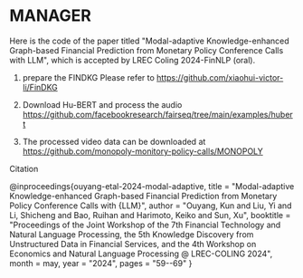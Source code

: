 # MANAGER
Here is the code of the paper titled "Modal-adaptive Knowledge-enhanced Graph-based Financial Prediction from Monetary Policy Conference Calls with LLM", which is accepted by LREC Coling 2024-FinNLP (oral).

1. prepare the FINDKG
Please refer to https://github.com/xiaohui-victor-li/FinDKG

2. Download Hu-BERT and process the audio
https://github.com/facebookresearch/fairseq/tree/main/examples/hubert

3. The processed video data can be downloaded at https://github.com/monopoly-monitory-policy-calls/MONOPOLY


Citation

@inproceedings{ouyang-etal-2024-modal-adaptive,
    title = "Modal-adaptive Knowledge-enhanced Graph-based Financial Prediction from Monetary Policy Conference Calls with {LLM}",
    author = "Ouyang, Kun  and
      Liu, Yi  and
      Li, Shicheng  and
      Bao, Ruihan  and
      Harimoto, Keiko  and
      Sun, Xu",
    booktitle = "Proceedings of the Joint Workshop of the 7th Financial Technology and Natural Language Processing, the 5th Knowledge Discovery from Unstructured Data in Financial Services, and the 4th Workshop on Economics and Natural Language Processing @ LREC-COLING 2024",
    month = may,
    year = "2024",
    pages = "59--69"
}
